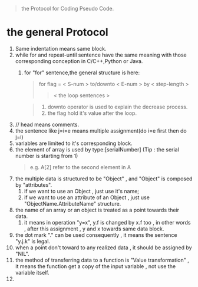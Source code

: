 >the Protocol for Coding Pseudo Code.

# the general Protocol

1. Same indentation means same block.
2. while for and repeat-until sentence have the same meaning with those corresponding conception in C/C++,Python or Java.
    1. for "for" sentence,the general structure is here:
        >for flag = < S-num > to/downto < E-num > by < step-length >  
        >>    < the loop sentences >  
        
        >1. downto operator is used to explain the decrease process.
        >2. the flag hold it's value after the loop.
3. // head means comments.
4. the sentence like j=i=e means multiple assignment(do i=e first then do j=i)
5. variables are limited to it's corresponding block.
6. the element of array is used by type:<arrayName>[serialNumber] (Tip : the serial number is starting from 1)
   >e.g. A[2] refer to the second element in A
7. the multiple data is structured to be "Object" , and "Object" is composed by "attributes".
    1. if we want to use an Object , just use it's name;
    2. if we want to use an attribute of an Object , just use "ObjectName.AttributeName" structure.
8. the name of an array or an object is treated as a point towards their data.
    1. it means in operation "y=x", y.f is changed by x.f too , in other words , after this assignment , y and x towards same data block.
9. the dot mark "." can be used consequently , it means the sentence "y.j.k" is legal.
10. when a point don't toward to any realized data , it should be assigned by "NIL".
11. the method of transferring data to a function is "Value transformation" , it means the function get a copy of the input variable , not use the variable itself.
12. 
